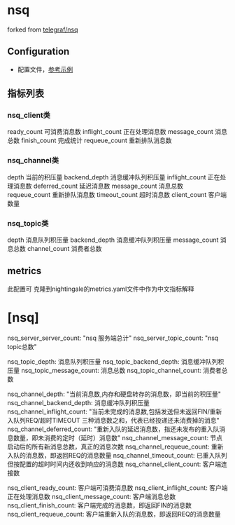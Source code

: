 # nsq
forked from [telegraf/nsq](https://github.com/influxdata/telegraf/blob/master/plugins/inputs/nsq/nsq.go)
## Configuration
- 配置文件，[参考示例](../collect/nsq.toml)

## 指标列表
### nsq_client类
ready_count     可消费消息数
inflight_count  正在处理消息数
message_count   消息总数
finish_count    完成统计
requeue_count   重新排队消息数

### nsq_channel类
depth    当前的积压量
backend_depth   消息缓冲队列积压量
inflight_count  正在处理消息数
deferred_count  延迟消息数
message_count   消息总数
requeue_count   重新排队消息数
timeout_count   超时消息数
client_count    客户端数量

### nsq_topic类
depth    消息队列积压量
backend_depth  消息缓冲队列积压量
message_count   消息总数
channel_count   消费者总数

## metrics
此配置可 克隆到nightingale的metrics.yaml文件中作为中文指标解释
# [nsq]
nsq_server_server_count: "nsq 服务端总计"
nsq_server_topic_count: "nsq topic总数"

nsq_topic_depth: 消息队列积压量
nsq_topic_backend_depth: 消息缓冲队列积压量
nsq_topic_message_count: 消息总数
nsq_topic_channel_count: 消费者总数

nsq_channel_depth: "当前消息数,内存和硬盘转存的消息数，即当前的积压量"
nsq_channel_backend_depth: 消息缓冲队列积压量
nsq_channel_inflight_count: "当前未完成的消息数,包括发送但未返回FIN/重新入队列REQ/超时TIMEOUT 三种消息数之和，代表已经投递还未消费掉的消息"
nsq_channel_deferred_count: "重新入队的延迟消息数，指还未发布的重入队消息数量，即未消费的定时（延时）消息数"
nsq_channel_message_count: 节点启动后的所有新消息总数，真正的消息次数
nsq_channel_requeue_count: 重新入队的消息数，即返回REQ的消息数量
nsq_channel_timeout_count: 已重入队列但按配置的超时时间内还收到响应的消息数
nsq_channel_client_count: 客户端连接数

nsq_client_ready_count: 客户端可消费消息数
nsq_client_inflight_count: 客户端正在处理消息数
nsq_client_message_count: 客户端消息总数
nsq_client_finish_count: 客户端完成的消息数，即返回FIN的消息数
nsq_client_requeue_count: 客户端重新入队的消息数，即返回REQ的消息数量

